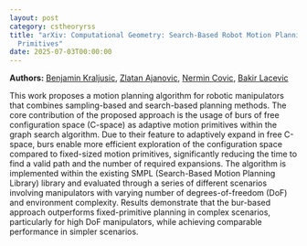 ```yaml
---
layout: post
category: cstheoryrss
title: "arXiv: Computational Geometry: Search-Based Robot Motion Planning With Distance-Based Adaptive Motion
  Primitives"
date: 2025-07-03T00:00:00
---
```


**Authors:** [Benjamin Kraljusic](https://dblp.uni-trier.de/search?q=Benjamin+Kraljusic), [Zlatan Ajanovic](https://dblp.uni-trier.de/search?q=Zlatan+Ajanovic), [Nermin Covic](https://dblp.uni-trier.de/search?q=Nermin+Covic), [Bakir Lacevic](https://dblp.uni-trier.de/search?q=Bakir+Lacevic)

This work proposes a motion planning algorithm for robotic manipulators that
combines sampling-based and search-based planning methods. The core
contribution of the proposed approach is the usage of burs of free
configuration space (C-space) as adaptive motion primitives within the graph
search algorithm. Due to their feature to adaptively expand in free C-space,
burs enable more efficient exploration of the configuration space compared to
fixed-sized motion primitives, significantly reducing the time to find a valid
path and the number of required expansions. The algorithm is implemented within
the existing SMPL (Search-Based Motion Planning Library) library and evaluated
through a series of different scenarios involving manipulators with varying
number of degrees-of-freedom (DoF) and environment complexity. Results
demonstrate that the bur-based approach outperforms fixed-primitive planning in
complex scenarios, particularly for high DoF manipulators, while achieving
comparable performance in simpler scenarios.